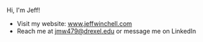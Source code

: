 Hi, I'm Jeff!
- Visit my website: www.jeffwinchell.com
- Reach me at jmw479@drexel.edu or message me on LinkedIn

<!---
winch-jm/winch-jm is a ✨ special ✨ repository because its `README.md` (this file) appears on your GitHub profile.
You can click the Preview link to take a look at your changes.
--->
